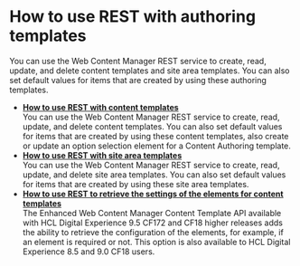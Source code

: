 # How to use REST with authoring templates

You can use the Web Content Manager REST service to create, read, update, and delete content templates and site area templates. You can also set default values for items that are created by using these authoring templates.

-   **[How to use REST with content templates](../wcm_rest_template/wcm_rest_content_template/index.md)**  
You can use the Web Content Manager REST service to create, read, update, and delete content templates. You can also set default values for items that are created by using these content templates, also create or update an option selection element for a Content Authoring template.
-   **[How to use REST with site area templates](../wcm_rest_template/wcm_rest_sitearea_template/index.md)**  
You can use the Web Content Manager REST service to create, read, update, and delete site area templates. You can also set default values for items that are created by using these site area templates.
-   **[How to use REST to retrieve the settings of the elements for content templates](wcm_rest_elem_set_cont_temp.md)**  
The Enhanced Web Content Manager Content Template API available with HCL Digital Experience 9.5 CF172 and CF18 higher releases adds the ability to retrieve the configuration of the elements, for example, if an element is required or not. This option is also available to HCL Digital Experience 8.5 and 9.0 CF18 users.



